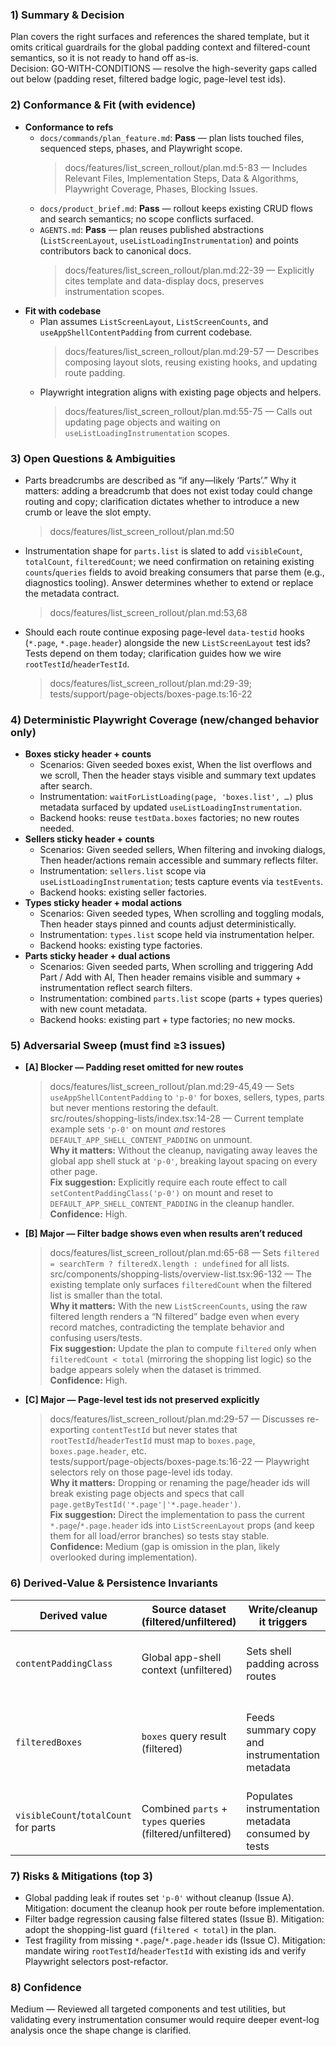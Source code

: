 ### 1) Summary & Decision
Plan covers the right surfaces and references the shared template, but it omits critical guardrails for the global padding context and filtered-count semantics, so it is not ready to hand off as-is.  
Decision: GO-WITH-CONDITIONS — resolve the high-severity gaps called out below (padding reset, filtered badge logic, page-level test ids).

### 2) Conformance & Fit (with evidence)
- **Conformance to refs**
  - `docs/commands/plan_feature.md`: **Pass** — plan lists touched files, sequenced steps, phases, and Playwright scope.  
    > docs/features/list_screen_rollout/plan.md:5-83 — Includes Relevant Files, Implementation Steps, Data & Algorithms, Playwright Coverage, Phases, Blocking Issues.
  - `docs/product_brief.md`: **Pass** — rollout keeps existing CRUD flows and search semantics; no scope conflicts surfaced.
  - `AGENTS.md`: **Pass** — plan reuses published abstractions (`ListScreenLayout`, `useListLoadingInstrumentation`) and points contributors back to canonical docs.  
    > docs/features/list_screen_rollout/plan.md:22-39 — Explicitly cites template and data-display docs, preserves instrumentation scopes.
- **Fit with codebase**
  - Plan assumes `ListScreenLayout`, `ListScreenCounts`, and `useAppShellContentPadding` from current codebase.  
    > docs/features/list_screen_rollout/plan.md:29-57 — Describes composing layout slots, reusing existing hooks, and updating route padding.
  - Playwright integration aligns with existing page objects and helpers.  
    > docs/features/list_screen_rollout/plan.md:55-75 — Calls out updating page objects and waiting on `useListLoadingInstrumentation` scopes.

### 3) Open Questions & Ambiguities
- Parts breadcrumbs are described as “if any—likely ‘Parts’.” Why it matters: adding a breadcrumb that does not exist today could change routing and copy; clarification dictates whether to introduce a new crumb or leave the slot empty.  
  > docs/features/list_screen_rollout/plan.md:50
- Instrumentation shape for `parts.list` is slated to add `visibleCount`, `totalCount`, `filteredCount`; we need confirmation on retaining existing `counts`/`queries` fields to avoid breaking consumers that parse them (e.g., diagnostics tooling). Answer determines whether to extend or replace the metadata contract.  
  > docs/features/list_screen_rollout/plan.md:53,68
- Should each route continue exposing page-level `data-testid` hooks (`*.page`, `*.page.header`) alongside the new `ListScreenLayout` test ids? Tests depend on them today; clarification guides how we wire `rootTestId`/`headerTestId`.  
  > docs/features/list_screen_rollout/plan.md:29-39; tests/support/page-objects/boxes-page.ts:16-22

### 4) Deterministic Playwright Coverage (new/changed behavior only)
- **Boxes sticky header + counts**  
  - Scenarios: Given seeded boxes exist, When the list overflows and we scroll, Then the header stays visible and summary text updates after search.  
  - Instrumentation: `waitForListLoading(page, 'boxes.list', …)` plus metadata surfaced by updated `useListLoadingInstrumentation`.  
  - Backend hooks: reuse `testData.boxes` factories; no new routes needed.
- **Sellers sticky header + counts**  
  - Scenarios: Given seeded sellers, When filtering and invoking dialogs, Then header/actions remain accessible and summary reflects filter.  
  - Instrumentation: `sellers.list` scope via `useListLoadingInstrumentation`; tests capture events via `testEvents`.  
  - Backend hooks: existing seller factories.
- **Types sticky header + modal actions**  
  - Scenarios: Given seeded types, When scrolling and toggling modals, Then header stays pinned and counts adjust deterministically.  
  - Instrumentation: `types.list` scope held via instrumentation helper.  
  - Backend hooks: existing type factories.
- **Parts sticky header + dual actions**  
  - Scenarios: Given seeded parts, When scrolling and triggering Add Part / Add with AI, Then header remains visible and summary + instrumentation reflect search filters.  
  - Instrumentation: combined `parts.list` scope (parts + types queries) with new count metadata.  
  - Backend hooks: existing part + type factories; no new mocks.

### 5) Adversarial Sweep (must find ≥3 issues)
- **[A] Blocker — Padding reset omitted for new routes**  
  > docs/features/list_screen_rollout/plan.md:29-45,49 — Sets `useAppShellContentPadding` to `'p-0'` for boxes, sellers, types, parts but never mentions restoring the default.  
  > src/routes/shopping-lists/index.tsx:14-28 — Current template example sets `'p-0'` on mount *and* restores `DEFAULT_APP_SHELL_CONTENT_PADDING` on unmount.  
  **Why it matters:** Without the cleanup, navigating away leaves the global app shell stuck at `'p-0'`, breaking layout spacing on every other page.  
  **Fix suggestion:** Explicitly require each route effect to call `setContentPaddingClass('p-0')` on mount and reset to `DEFAULT_APP_SHELL_CONTENT_PADDING` in the cleanup handler.  
  **Confidence:** High.
- **[B] Major — Filter badge shows even when results aren’t reduced**  
  > docs/features/list_screen_rollout/plan.md:65-68 — Sets `filtered = searchTerm ? filteredX.length : undefined` for all lists.  
  > src/components/shopping-lists/overview-list.tsx:96-132 — The existing template only surfaces `filteredCount` when the filtered list is smaller than the total.  
  **Why it matters:** With the new `ListScreenCounts`, using the raw filtered length renders a “N filtered” badge even when every record matches, contradicting the template behavior and confusing users/tests.  
  **Fix suggestion:** Update the plan to compute `filtered` only when `filteredCount < total` (mirroring the shopping list logic) so the badge appears solely when the dataset is trimmed.  
  **Confidence:** High.
- **[C] Major — Page-level test ids not preserved explicitly**  
  > docs/features/list_screen_rollout/plan.md:29-57 — Discusses re-exporting `contentTestId` but never states that `rootTestId`/`headerTestId` must map to `boxes.page`, `boxes.page.header`, etc.  
  > tests/support/page-objects/boxes-page.ts:16-22 — Playwright selectors rely on those page-level ids today.  
  **Why it matters:** Dropping or renaming the page/header ids will break existing page objects and specs that call `page.getByTestId('*.page'|'*.page.header')`.  
  **Fix suggestion:** Direct the implementation to pass the current `*.page`/`*.page.header` ids into `ListScreenLayout` props (and keep them for all load/error branches) so tests stay stable.  
  **Confidence:** Medium (gap is omission in the plan, likely overlooked during implementation).

### 6) Derived-Value & Persistence Invariants
| Derived value | Source dataset (filtered/unfiltered) | Write/cleanup it triggers | Guard conditions | Invariant that must hold | Evidence (file:lines) |
| ------------- | ------------------------------------ | ------------------------- | ---------------- | ------------------------ | --------------------- |
| `contentPaddingClass` | Global app-shell context (unfiltered) | Sets shell padding across routes | Must reset to `DEFAULT_APP_SHELL_CONTENT_PADDING` on unmount | Other routes retain default padding after leaving list screens | docs/features/list_screen_rollout/plan.md:29-45,49 |
| `filteredBoxes` | `boxes` query result (filtered) | Feeds summary copy and instrumentation metadata | Only emit filtered badge when dataset is trimmed | Summary + metadata stay consistent and avoid redundant “filtered” badges | docs/features/list_screen_rollout/plan.md:65 |
| `visibleCount`/`totalCount` for parts | Combined `parts` + `types` queries (filtered/unfiltered) | Populates instrumentation metadata consumed by tests | Should accompany existing `counts`/`queries` metadata | Instrumentation consumers can rely on both legacy and new fields | docs/features/list_screen_rollout/plan.md:53,68 |

### 7) Risks & Mitigations (top 3)
- Global padding leak if routes set `'p-0'` without cleanup (Issue A). Mitigation: document the cleanup hook per route before implementation.
- Filter badge regression causing false filtered states (Issue B). Mitigation: adopt the shopping-list guard (`filtered < total`) in the plan.
- Test fragility from missing `*.page`/`*.page.header` ids (Issue C). Mitigation: mandate wiring `rootTestId`/`headerTestId` with existing ids and verify Playwright selectors post-refactor.

### 8) Confidence
Medium — Reviewed all targeted components and test utilities, but validating every instrumentation consumer would require deeper event-log analysis once the shape change is clarified.
